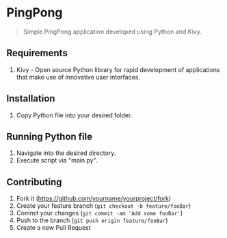 # PingPong
> Simple PingPong application developed using Python and Kivy.

## Requirements
1. Kivy - Open source Python library for rapid development of applications that make use of innovative user interfaces.

## Installation
1. Copy Python file into your desired folder.

## Running Python file
1. Navigate into the desired directory.
2. Execute script via "main.py".

## Contributing
1. Fork it (<https://github.com/yourname/yourproject/fork>)
2. Create your feature branch (`git checkout -b feature/fooBar`)
3. Commit your changes (`git commit -am 'Add some fooBar'`)
4. Push to the branch (`git push origin feature/fooBar`)
5. Create a new Pull Request
